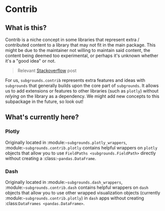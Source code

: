 # Contrib

## What is this?
Contrib is a niche concept in some libraries that represent extra / contributed content to a library that may not fit in the main package. This might be due to the maintainer not willing to maintain said content, the content being deemed too experimental, or perhaps it's unknown whether it's a "good idea" or not.

> Relevant [Stackoverflow](https://softwareengineering.stackexchange.com/questions/252053/whats-in-the-contrib-folder) post

For us, `subgrounds.contrib` represents extra features and ideas with `subgrounds` that generally builds upon the core part of `subgrounds`. It allows us to add extensions or features to other libraries (such as `plotly`) without *relying* on the library as a dependency. We might add new concepts to this subpackage in the future, so look out!

## What's currently here?

### Plotly
Originally located in :module:`~subgrounds.plotly_wrappers`, :module:`~subgrounds.contrib.plotly` contains helpful wrappers on `plotly` objects that allow you to use `FieldPaths <subgrounds.FieldPath>` directly without creating a :class:`~pandas.DataFrame`.

### Dash
Originally located in :module:`~subgrounds.dash_wrappers`, :module:`~subgrounds.contrib.dash` contains helpful wrappers on `dash` objects that allow you to use other wrapped visualization objects (currently :module:`~subgrounds.contrib.plotly`) in `dash` apps without creating :class:`DataFrames <pandas.DataFrame>`.
